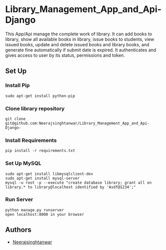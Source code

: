 
# Library_Management_App_and_Api-Django

This App/Api manage the complete work of library. It can add books to library, show all available books in library, issue books to students, view issued books, update and delete issued books and library books, and generate fine automatically if submit date is expired. It authenticates and gives access to user by its status, permissions and token.

## Set Up

### Install Pip
	sudo apt-get install python-pip

### Clone library repository
	git clone git@github.com:Neerajsinghtanwar/Library_Management_App_and_Api-Django-

### Install Requirements
	pip install -r requirements.txt

### Set Up MySQL
	sudo apt-get install libmysqlclient-dev
	sudo apt-get install mysql-server
	mysql -u root -p --execute "create database library; grant all on library.* to library@localhost identified by 'Asdf@1234';"

### Run Server
	python manage.py runserver
	open localhost:8000 in your browser
## Authors

- [Neerajsinghtanwar](https://github.com/Neerajsinghtanwar/Library_Management_App_and_Api-Django-.git)

  